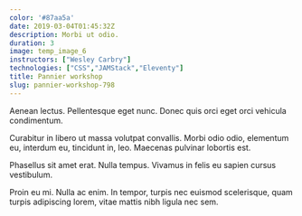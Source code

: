 ```yaml
---
color: '#87aa5a'
date: 2019-03-04T01:45:32Z
description: Morbi ut odio.
duration: 3
image: temp_image_6
instructors: ["Wesley Carbry"]
technologies: ["CSS","JAMStack","Eleventy"]
title: Pannier workshop
slug: pannier-workshop-798
---
```

Aenean lectus. Pellentesque eget nunc. Donec quis orci eget orci vehicula condimentum.

Curabitur in libero ut massa volutpat convallis. Morbi odio odio, elementum eu, interdum eu, tincidunt in, leo. Maecenas pulvinar lobortis est.

Phasellus sit amet erat. Nulla tempus. Vivamus in felis eu sapien cursus vestibulum.

Proin eu mi. Nulla ac enim. In tempor, turpis nec euismod scelerisque, quam turpis adipiscing lorem, vitae mattis nibh ligula nec sem.

